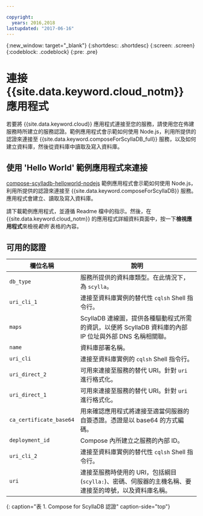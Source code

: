 ```yaml
---

copyright:
  years: 2016,2018
lastupdated: "2017-06-16"
---
```


{:new_window: target="_blank"}
{:shortdesc: .shortdesc}
{:screen: .screen}
{:codeblock: .codeblock}
{:pre: .pre}

# 連接 {{site.data.keyword.cloud_notm}} 應用程式

若要將 {{site.data.keyword.cloud}} 應用程式連接至您的服務，請使用您在佈建服務時所建立的服務認證。範例應用程式會示範如何使用 Node.js，利用所提供的認證來連接至 {{site.data.keyword.composeForScyllaDB_full}} 服務，以及如何建立資料庫，然後從資料庫中讀取及寫入資料庫。

## 使用 'Hello World' 範例應用程式來連接

[compose-scylladb-helloworld-nodejs](https://github.com/IBM-Cloud/compose-scylladb-helloworld-nodejs) 範例應用程式會示範如何使用 Node.js，利用所提供的認證來連接至 {{site.data.keyword.composeForScyllaDB}} 服務。應用程式會建立、讀取及寫入資料庫。

請下載範例應用程式，並遵循 Readme 檔中的指示。然後，在 {{site.data.keyword.cloud_notm}} 的應用程式詳細資料頁面中，按一下**檢視應用程式**來檢視*範例* 表格的內容。

## 可用的認證

欄位名稱|說明
----------|-----------
`db_type`|服務所提供的資料庫類型。在此情況下，為 `scylla`。
`uri_cli_1`|連接至資料庫實例的替代性 `cqlsh` Shell 指令行。
`maps`|ScyllaDB 連線圖，提供各種驅動程式所需的資訊，以便將 ScyllaDB 資料庫的內部 IP 位址與外部 DNS 名稱相關聯。
`name`|資料庫部署名稱。
`uri_cli`|連接至資料庫實例的 `cqlsh` Shell 指令行。
`uri_direct_2`|可用來連接至服務的替代 URI。針對 `uri` 進行格式化。
`uri_direct_1`|可用來連接至服務的替代 URI。針對 `uri` 進行格式化。
`ca_certificate_base64`|用來確認應用程式將連接至適當伺服器的自簽憑證。憑證是以 base64 的方式編碼。
`deployment_id`|Compose 內所建立之服務的內部 ID。
`uri_cli_2`|連接至資料庫實例的替代性 `cqlsh` Shell 指令行。
`uri`|連接至服務時使用的 URI，包括綱目 (`scylla:`)、密碼、伺服器的主機名稱、要連接至的埠號，以及資料庫名稱。
{: caption="表 1. Compose for ScyllaDB 認證" caption-side="top"}

